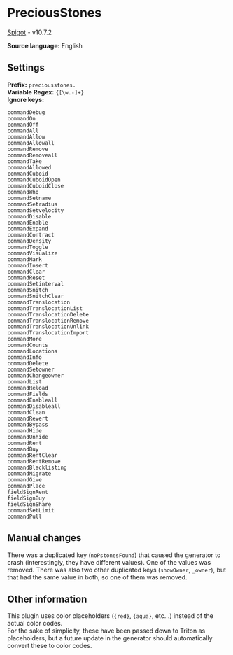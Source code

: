 # PreciousStones

[Spigot](https://www.spigotmc.org/resources/preciousstones.5270/) - v10.7.2

**Source language:** English

## Settings

**Prefix:** `preciousstones.`  
**Variable Regex:** `{[\w.-]+}`  
**Ignore keys:**

```
commandDebug
commandOn
commandOff
commandAll
commandAllow
commandAllowall
commandRemove
commandRemoveall
commandTake
commandAllowed
commandCuboid
commandCuboidOpen
commandCuboidClose
commandWho
commandSetname
commandSetradius
commandSetvelocity
commandDisable
commandEnable
commandExpand
commandContract
commandDensity
commandToggle
commandVisualize
commandMark
commandInsert
commandClear
commandReset
commandSetinterval
commandSnitch
commandSnitchClear
commandTranslocation
commandTranslocationList
commandTranslocationDelete
commandTranslocationRemove
commandTranslocationUnlink
commandTranslocationImport
commandMore
commandCounts
commandLocations
commandInfo
commandDelete
commandSetowner
commandChangeowner
commandList
commandReload
commandFields
commandEnableall
commandDisableall
commandClean
commandRevert
commandBypass
commandHide
commandUnhide
commandRent
commandBuy
commandRentClear
commandRentRemove
commandBlacklisting
commandMigrate
commandGive
commandPlace
fieldSignRent
fieldSignBuy
fieldSignShare
commandSetLimit
commandPull
```

## Manual changes

There was a duplicated key (`noPstonesFound`) that caused the generator to crash (interestingly, they have different values). One of the values was removed.
There was also two other duplicated keys (`showOwner`, `_owner`), but that had the same value in both, so one of them was removed.

## Other information

This plugin uses color placeholders (`{red}`, `{aqua}`, etc...) instead of the actual color codes.  
For the sake of simplicity, these have been passed down to Triton as placeholders, but a future update in the generator should automatically convert these to color codes.
